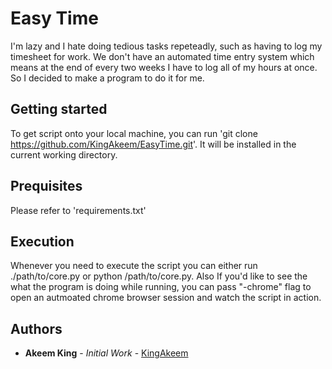# Easy Time
I'm lazy and I hate doing tedious tasks repeteadly, such as having to log my timesheet for work. We don't have an automated time entry system which means at the end of every two weeks I have to log all of my hours at once. So I decided to make  a program to do it for me. 

## Getting started
To get script onto your local machine, you can run 'git clone https://github.com/KingAkeem/EasyTime.git'. It will be installed in the current working directory. 

## Prequisites
Please refer to 'requirements.txt'

## Execution
Whenever you need to execute the script you can either run ./path/to/core.py or python /path/to/core.py. Also If you'd like to see the what the program is doing while running, you can pass "-chrome" flag to open an autmoated chrome browser session and watch the script in action. 


## Authors
* **Akeem King** - *Initial Work* - [KingAkeem](https://github.com/KingAkeem)

